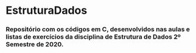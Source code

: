 # EstruturaDados

### Repositório com os códigos em C, desenvolvidos nas aulas e listas de exercícios da disciplina de Estrutura de Dados 2º Semestre de 2020.
